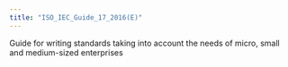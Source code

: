 ```yaml
---
title: "ISO_IEC_Guide_17_2016(E)"
---
```


Guide for writing standards taking into account the needs of micro, small and medium-sized enterprises

